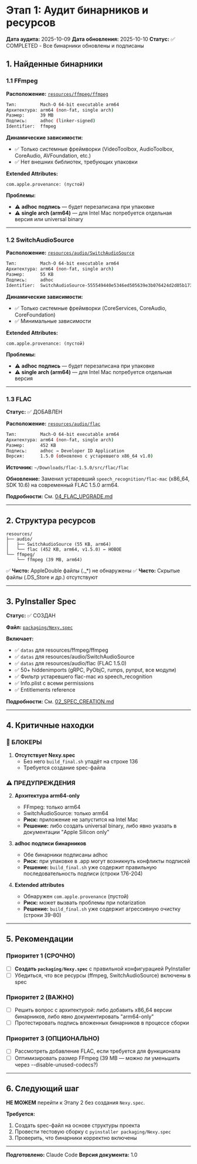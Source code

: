 # Этап 1: Аудит бинарников и ресурсов

**Дата аудита:** 2025-10-09
**Дата обновления:** 2025-10-10
**Статус:** ✅ COMPLETED - Все бинарники обновлены и подписаны

## 1. Найденные бинарники

### 1.1 FFmpeg
**Расположение:** [`resources/ffmpeg/ffmpeg`](resources/ffmpeg/ffmpeg)

```bash
Тип:         Mach-O 64-bit executable arm64
Архитектура: arm64 (non-fat, single arch)
Размер:      39 MB
Подпись:     adhoc (linker-signed)
Identifier:  ffmpeg
```

**Динамические зависимости:**
- ✅ Только системные фреймворки (VideoToolbox, AudioToolbox, CoreAudio, AVFoundation, etc.)
- ✅ Нет внешних библиотек, требующих упаковки

**Extended Attributes:**
```
com.apple.provenance: (пустой)
```

**Проблемы:**
- ⚠️ **adhoc подпись** — будет перезаписана при упаковке
- ⚠️ **single arch (arm64)** — для Intel Mac потребуется отдельная версия или universal binary

---

### 1.2 SwitchAudioSource
**Расположение:** [`resources/audio/SwitchAudioSource`](resources/audio/SwitchAudioSource)

```bash
Тип:         Mach-O 64-bit executable arm64
Архитектура: arm64 (non-fat, single arch)
Размер:      55 KB
Подпись:     adhoc
Identifier:  SwitchAudioSource-555549440e5346ed505639e3b076424d2d05b173
```

**Динамические зависимости:**
- ✅ Только системные фреймворки (CoreServices, CoreAudio, CoreFoundation)
- ✅ Минимальные зависимости

**Extended Attributes:**
```
com.apple.provenance: (пустой)
```

**Проблемы:**
- ⚠️ **adhoc подпись** — будет перезаписана при упаковке
- ⚠️ **single arch (arm64)** — для Intel Mac потребуется отдельная версия

---

### 1.3 FLAC
**Статус:** ✅ ДОБАВЛЕН

**Расположение:** [`resources/audio/flac`](resources/audio/flac)

```bash
Тип:         Mach-O 64-bit executable arm64
Архитектура: arm64 (non-fat, single arch)
Размер:      452 KB
Подпись:     adhoc → Developer ID Application
Версия:      1.5.0 (обновлено с устаревшего x86_64 v1.0)
```

**Источник:** `~/Downloads/flac-1.5.0/src/flac/flac`

**Обновление:** Заменил устаревший `speech_recognition/flac-mac` (x86_64, SDK 10.6) на современный FLAC 1.5.0 arm64.

**Подробности:** См. [04_FLAC_UPGRADE.md](04_FLAC_UPGRADE.md)

---

## 2. Структура ресурсов

```
resources/
├── audio/
│   ├── SwitchAudioSource (55 KB, arm64)
│   └── flac (452 KB, arm64, v1.5.0) ← НОВОЕ
└── ffmpeg/
    └── ffmpeg (39 MB, arm64)
```

✅ **Чисто:** AppleDouble файлы (._*) не обнаружены
✅ **Чисто:** Скрытые файлы (.DS_Store и др.) отсутствуют

---

## 3. PyInstaller Spec

**Статус:** ✅ СОЗДАН

**Файл:** [`packaging/Nexy.spec`](packaging/Nexy.spec)

**Включает:**
- ✅ `datas` для resources/ffmpeg/ffmpeg
- ✅ `datas` для resources/audio/SwitchAudioSource
- ✅ `datas` для resources/audio/flac (FLAC 1.5.0)
- ✅ 50+ hiddenimports (gRPC, PyObjC, rumps, pynput, все модули)
- ✅ Фильтр устаревшего flac-mac из speech_recognition
- ✅ Info.plist с всеми permissions
- ✅ Entitlements reference

**Подробности:** См. [02_SPEC_CREATION.md](02_SPEC_CREATION.md)

---

## 4. Критичные находки

### 🔴 БЛОКЕРЫ

1. **Отсутствует Nexy.spec**
   - Без него `build_final.sh` упадёт на строке 136
   - Требуется создание spec-файла

### ⚠️ ПРЕДУПРЕЖДЕНИЯ

2. **Архитектура arm64-only**
   - FFmpeg: только arm64
   - SwitchAudioSource: только arm64
   - **Риск:** приложение не запустится на Intel Mac
   - **Решение:** либо создать universal binary, либо явно указать в документации "Apple Silicon only"

3. **adhoc подписи бинарников**
   - Обе бинарники подписаны adhoc
   - **Риск:** при упаковке в .app могут возникнуть конфликты подписей
   - **Решение:** `build_final.sh` уже содержит правильную последовательность подписи (строки 176-204)

4. **Extended attributes**
   - Обнаружен `com.apple.provenance` (пустой)
   - **Риск:** может вызвать проблемы при notarization
   - **Решение:** `build_final.sh` уже содержит агрессивную очистку (строки 39-80)

---

## 5. Рекомендации

### Приоритет 1 (СРОЧНО)
- [ ] **Создать `packaging/Nexy.spec`** с правильной конфигурацией PyInstaller
- [ ] Убедиться, что все ресурсы (ffmpeg, SwitchAudioSource) включены в spec

### Приоритет 2 (ВАЖНО)
- [ ] Решить вопрос с архитектурой: либо добавить x86_64 версии бинарников, либо явно документировать "arm64-only"
- [ ] Протестировать подпись вложенных бинарников в процессе сборки

### Приоритет 3 (ОПЦИОНАЛЬНО)
- [ ] Рассмотреть добавление FLAC, если требуется для функционала
- [ ] Оптимизировать размер FFmpeg (39 MB — можно ли уменьшить через --disable-unused-codecs?)

---

## 6. Следующий шаг

**НЕ МОЖЕМ** перейти к Этапу 2 без создания `Nexy.spec`.

**Требуется:**
1. Создать spec-файл на основе структуры проекта
2. Провести тестовую сборку с `pyinstaller packaging/Nexy.spec`
3. Проверить, что бинарники корректно включены

---
**Подготовлено:** Claude Code
**Версия документа:** 1.0
